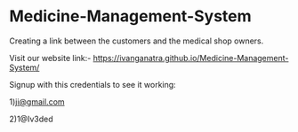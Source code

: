 # Medicine-Management-System
Creating a link between the customers and the medical shop owners.

Visit our website link:-
 https://ivanganatra.github.io/Medicine-Management-System/
 
 Signup with this credentials to see it working:
 
1)ji@gmail.com

2)1@Iv3ded

